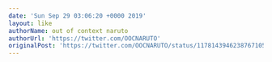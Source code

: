 ```yaml
---
date: 'Sun Sep 29 03:06:20 +0000 2019'
layout: like
authorName: out of context naruto
authorUrl: 'https://twitter.com/OOCNARUTO'
originalPost: 'https://twitter.com/OOCNARUTO/status/1178143946238767105'
---
```

